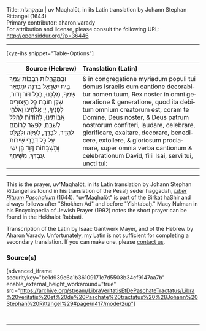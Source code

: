 <html>
<head></head>
<body>
Title: וּבְמַקְהֲלוֹת | uv'Maqhalōt, in its Latin translation by Johann Stephan Rittangel (1644)<br />
Primary contributor: aharon.varady<br />
For attribution and license, please consult the following URL: <a href="http://opensiddur.org/?p=36446">http://opensiddur.org/?p=36446</a>
<p />
<hr />

[xyz-ihs snippet="Table-Options"]<table style="margin-left: auto; margin-right: auto;" class="draggable">
<thead><tr><th id="x" style="text-align: right;">Source (Hebrew)</th><th style="text-align: left;">Translation (Latin)</th></tr></thead>
<tbody>
<tr><td style="vertical-align:top;">
<div class="liturgy" lang="he">
וּבְמַקְהֲלוֹת רִבְבוֹת עַמְּךָ בֵּית יִשְׂרָאֵל 
בְּרִנָּה יִתְפָּאֵר שִׁמְךָ, 
מַלְכֵּנוּ, בְּכָל דּוֹר וָדוֹר, 
שֶׁכֵּן חוֹבַת כָּל הַיְצוּרִים לְפָנֶיךָ, 
יְיָ אֱלֹהֵינוּ וֵאלֹהֵי אֲבוֹתֵינוּ, 
לְהוֹדוֹת לְהַלֵּל לְשַׁבֵּחַ, 
לְפָאֵר לְרוֹמֵם לְהַדֵּר, 
לְבָרֵךְ, לְעַלֵּה וּלְקַלֵּס 
עַל כָּל דִּבְרֵי שִׁירוֹת וְתִשְׁבְּחוֹת 
דָּוִד בֶּן יִשַׁי עַבְדְּךָ, מְשִׁיחֶךָ.
</span></div></td>
 
<td style="vertical-align:top;">
<div class="latin" lang="la">
& in congregatione myriadum populi tui domus Israelis 
cum cantione decorabitur nomen tuum, 
Rex noster in omni generatione & generatione,
quod ita debitum omnium creatorum est, 
coram te Domine, Deus noster, & Deus patrum nostrorum 
confiteri, laudare, celebrare, 
glorificare, exaltare, decorare, 
benedicere, extollere, & gloriosum proclamare, 
super omnia verba cantionum & celebrationum 
David, filii Isai, servi tui, uncti tui:
</div></td></tr>
</tbody></table>

<hr />

This is the prayer, uv'Maqhalōt, in its Latin translation by Johann Stephan Rittangel as found in his translation of the Pesaḥ seder haggadah, <em><a href="/?p=19649">Liber Rituum Paschalium</a></em> (1644). "uv'Maqhalōt" is part of the Birkat haShir and always follows after "Shokhen Ad" and before "Yishtabaḥ." Macy Nulman in his Encyclopedia of Jewish Prayer (1992) notes the short prayer can be found in the Hekhalot Rabbati. 

Transcription of the Latin by Isaac Gantwerk Mayer, and of the Hebrew by Aharon Varady. Unfortunately, my Latin is not sufficient for completing a secondary translation. If you can make one, please <a href="/contact/">contact us</a>.


<h3>Source(s)</h3>

[advanced_iframe securitykey="be1d939e6a1b36109171c7d5503b34cf9147aa7b" enable_external_height_workaround="true" src="https://archive.org/stream/LibraVeritatisEtDePaschateTractatus/Libra%20veritatis%20et%20de%20Paschate%20tractatus%20%28Johann%20Stephan%20Rittangel%29#page/n417/mode/2up"]

&nbsp;

<hr />

&nbsp;
</body>
</html>
